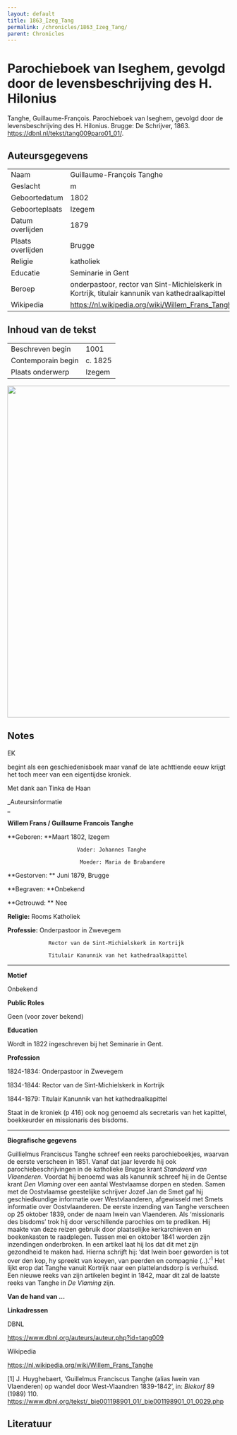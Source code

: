 ```yaml
---
layout: default
title: 1863_Izeg_Tang
permalink: /chronicles/1863_Izeg_Tang/
parent: Chronicles
--- 
```



# Parochieboek van Iseghem, gevolgd door de levensbeschrijving des H. Hilonius 

Tanghe, Guillaume-François. Parochieboek van Iseghem, gevolgd door de levensbeschrijving des H. Hilonius. Brugge: De Schrijver, 1863. https://dbnl.nl/tekst/tang009paro01_01/. 

## Auteursgegevens 

| | | 
| --------------- | --------------- | 
| Naam | Guillaume-François Tanghe | 
| Geslacht | m | 
| Geboortedatum | 1802 | 
| Geboorteplaats | Izegem | 
| Datum overlijden | 1879 | 
| Plaats overlijden | Brugge | 
| Religie | katholiek | 
| Educatie | Seminarie in Gent | 
| Beroep | onderpastoor, rector van Sint-Michielskerk in Kortrijk, titulair kannunik van kathedraalkapittel | 
| Wikipedia | https://nl.wikipedia.org/wiki/Willem_Frans_Tanghe | 

## Inhoud van de tekst 

| | | 
| --------------- | --------------- | 
| Beschreven begin | 1001 | 
| Contemporain begin | c. 1825 | 
| Plaats onderwerp | Izegem | 

[<img src="..\..\barplots_chronicles\1863_Izeg_Tang.jpg" width="750"/>](..\..\barplots_chronicles\1863_Izeg_Tang.jpg) 

## Notes 

EK

begint als een geschiedenisboek maar vanaf de late achttiende eeuw krijgt het
toch meer van een eigentijdse kroniek.



Met dank aan Tinka de Haan

_Auteursinformatie  
_

**Willem Frans / Guillaume Francois Tanghe**



**Geboren:         **Maart 1802, Izegem

                          Vader: Johannes Tanghe

                           Moeder: Maria de Brabandere

**Gestorven:       ** Juni 1879, Brugge

**Begraven:         **Onbekend

**Getrouwd:      ** Nee

**Religie:**            Rooms Katholiek

**Professie:**     Onderpastoor in Zwevegem

                 Rector van de Sint-Michielskerk in Kortrijk

                 Titulair Kanunnik van het kathedraalkapittel

** **

**Motief**

Onbekend

**Public Roles**

Geen (voor zover bekend)

**Education**

Wordt in 1822 ingeschreven bij het Seminarie in Gent.

**Profession**

1824-1834: Onderpastoor in Zwevegem

1834-1844: Rector van de Sint-Michielskerk in Kortrijk

1844-1879: Titulair Kanunnik van het kathedraalkapittel



Staat in de kroniek (p 416) ook nog genoemd als secretaris van het kapittel,
boekkeurder en missionaris des bisdoms.

** **

**Biografische gegevens**

Guillielmus Franciscus Tanghe schreef een reeks parochieboekjes, waarvan de
eerste verscheen in 1851. Vanaf dat jaar leverde hij ook
parochiebeschrijvingen in de katholieke Brugse krant _Standaerd van
Vlaenderen_. Voordat hij benoemd was als kanunnik schreef hij in de Gentse
krant _Den Vlaming_ over een aantal Westvlaamse dorpen en steden. Samen met de
Oostvlaamse geestelijke schrijver Jozef Jan de Smet gaf hij geschiedkundige
informatie over Westvlaanderen, afgewisseld met Smets informatie over
Oostvlaanderen. De eerste inzending van Tanghe verscheen op 25 oktober 1839,
onder de naam Iwein van Vlaenderen. Als ‘missionaris des bisdoms’ trok hij
door verschillende parochies om te prediken. Hij maakte van deze reizen
gebruik door plaatselijke kerkarchieven en boekenkasten te raadplegen. Tussen
mei en oktober 1841 worden zijn inzendingen onderbroken. In een artikel laat
hij los dat dit met zijn gezondheid te maken had. Hierna schrijft hij: ‘dat
Iwein boer geworden is tot over den kop, hy spreekt van koeyen, van peerden en
compagnie (..).’<sup>1</sup> Het lijkt erop dat Tanghe vanuit Kortrijk naar
een plattelandsdorp is verhuisd. Een nieuwe reeks van zijn artikelen begint in
1842, maar dit zal de laatste reeks van Tanghe in _De Vlaming_ zijn.



**Van de hand van ...**



**Linkadressen**

DBNL

<https://www.dbnl.org/auteurs/auteur.php?id=tang009>



Wikipedia

<https://nl.wikipedia.org/wiki/Willem_Frans_Tanghe>



[1] J. Huyghebaert, ‘Guillelmus Franciscus Tanghe (alias Iwein van Vlaenderen)
op wandel door West-Vlaandren 1839-1842’, in: _Biekorf_ 89 (1989) 110.
<https://www.dbnl.org/tekst/_bie001198901_01/_bie001198901_01_0029.php>



## Literatuur 

